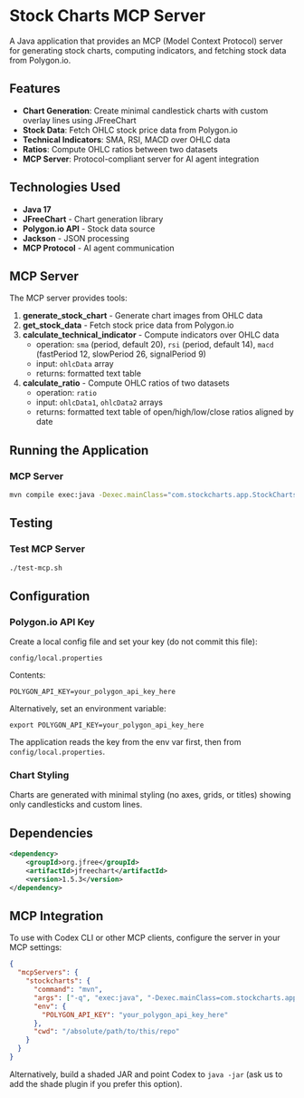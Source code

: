 # Stock Charts MCP Server

A Java application that provides an MCP (Model Context Protocol) server for generating stock charts, computing indicators, and fetching stock data from Polygon.io.

## Features

- **Chart Generation**: Create minimal candlestick charts with custom overlay lines using JFreeChart
- **Stock Data**: Fetch OHLC stock price data from Polygon.io
- **Technical Indicators**: SMA, RSI, MACD over OHLC data
- **Ratios**: Compute OHLC ratios between two datasets
- **MCP Server**: Protocol-compliant server for AI agent integration

## Technologies Used

- **Java 17**
- **JFreeChart** - Chart generation library
- **Polygon.io API** - Stock data source
- **Jackson** - JSON processing
- **MCP Protocol** - AI agent communication

## MCP Server

The MCP server provides tools:

1. **generate_stock_chart** - Generate chart images from OHLC data
2. **get_stock_data** - Fetch stock price data from Polygon.io
3. **calculate_technical_indicator** - Compute indicators over OHLC data
   - operation: `sma` (period, default 20), `rsi` (period, default 14), `macd` (fastPeriod 12, slowPeriod 26, signalPeriod 9)
   - input: `ohlcData` array
   - returns: formatted text table
4. **calculate_ratio** - Compute OHLC ratios of two datasets
   - operation: `ratio`
   - input: `ohlcData1`, `ohlcData2` arrays
   - returns: formatted text table of open/high/low/close ratios aligned by date

## Running the Application

### MCP Server
```bash
mvn compile exec:java -Dexec.mainClass="com.stockcharts.app.StockChartsMcpServer"
```

## Testing

### Test MCP Server
```bash
./test-mcp.sh
```

## Configuration

### Polygon.io API Key
Create a local config file and set your key (do not commit this file):
```
config/local.properties
```
Contents:
```
POLYGON_API_KEY=your_polygon_api_key_here
```

Alternatively, set an environment variable:
```
export POLYGON_API_KEY=your_polygon_api_key_here
```

The application reads the key from the env var first, then from `config/local.properties`.

### Chart Styling
Charts are generated with minimal styling (no axes, grids, or titles) showing only candlesticks and custom lines.

## Dependencies

```xml
<dependency>
    <groupId>org.jfree</groupId>
    <artifactId>jfreechart</artifactId>
    <version>1.5.3</version>
</dependency>
```

## MCP Integration

To use with Codex CLI or other MCP clients, configure the server in your MCP settings:

```json
{
  "mcpServers": {
    "stockcharts": {
      "command": "mvn",
      "args": ["-q", "exec:java", "-Dexec.mainClass=com.stockcharts.app.StockChartsMcpServer"],
      "env": {
        "POLYGON_API_KEY": "your_polygon_api_key_here"
      },
      "cwd": "/absolute/path/to/this/repo"
    }
  }
}
```

Alternatively, build a shaded JAR and point Codex to `java -jar` (ask us to add the shade plugin if you prefer this option).
